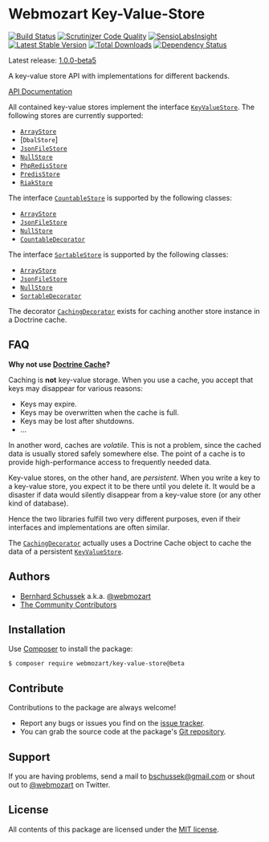 Webmozart Key-Value-Store
=========================

[![Build Status](https://travis-ci.org/webmozart/key-value-store.svg?branch=master)](https://travis-ci.org/webmozart/key-value-store)
[![Scrutinizer Code Quality](https://scrutinizer-ci.com/g/webmozart/key-value-store/badges/quality-score.png?b=master)](https://scrutinizer-ci.com/g/webmozart/key-value-store/?branch=master)
[![SensioLabsInsight](https://insight.sensiolabs.com/projects/61586798-236a-462a-8429-d8311c1a2500/mini.png)](https://insight.sensiolabs.com/projects/61586798-236a-462a-8429-d8311c1a2500)
[![Latest Stable Version](https://poser.pugx.org/webmozart/key-value-store/v/stable.svg)](https://packagist.org/packages/webmozart/key-value-store)
[![Total Downloads](https://poser.pugx.org/webmozart/key-value-store/downloads.svg)](https://packagist.org/packages/webmozart/key-value-store)
[![Dependency Status](https://www.versioneye.com/php/webmozart:key-value-store/1.0.0/badge.svg)](https://www.versioneye.com/php/webmozart:key-value-store/1.0.0)

Latest release: [1.0.0-beta5](https://packagist.org/packages/webmozart/key-value-store#1.0.0-beta5)

A key-value store API with implementations for different backends.

[API Documentation]

All contained key-value stores implement the interface [`KeyValueStore`]. The
following stores are currently supported:

* [`ArrayStore`]
* [`DbalStore`]
* [`JsonFileStore`]
* [`NullStore`]
* [`PhpRedisStore`]
* [`PredisStore`]
* [`RiakStore`]

The interface [`CountableStore`] is supported by the following classes:

* [`ArrayStore`]
* [`JsonFileStore`]
* [`NullStore`]
* [`CountableDecorator`]

The interface [`SortableStore`] is supported by the following classes:

* [`ArrayStore`]
* [`JsonFileStore`]
* [`NullStore`]
* [`SortableDecorator`]

The decorator [`CachingDecorator`] exists for caching another store instance
in a Doctrine cache.

FAQ
---

**Why not use [Doctrine Cache]?**

Caching is **not** key-value storage. When you use a cache, you accept that keys
may disappear for various reasons:

* Keys may expire.
* Keys may be overwritten when the cache is full.
* Keys may be lost after shutdowns.
* ...

In another word, caches are *volatile*. This is not a problem, since the cached
data is usually stored safely somewhere else. The point of a cache is to provide
high-performance access to frequently needed data.

Key-value stores, on the other hand, are *persistent*. When you write a key to a
key-value store, you expect it to be there until you delete it. It would be a
disaster if data would silently disappear from a key-value store (or any other
kind of database).

Hence the two libraries fulfill two very different purposes, even if their
interfaces and implementations are often similar.

The [`CachingDecorator`] actually uses a Doctrine Cache object to cache the data
of a persistent [`KeyValueStore`].

Authors
-------

* [Bernhard Schussek] a.k.a. [@webmozart]
* [The Community Contributors]

Installation
------------

Use [Composer] to install the package:

```
$ composer require webmozart/key-value-store@beta
```

Contribute
----------

Contributions to the package are always welcome!

* Report any bugs or issues you find on the [issue tracker].
* You can grab the source code at the package's [Git repository].

Support
-------

If you are having problems, send a mail to bschussek@gmail.com or shout out to
[@webmozart] on Twitter.

License
-------

All contents of this package are licensed under the [MIT license].

[Composer]: https://getcomposer.org
[Bernhard Schussek]: http://webmozarts.com
[The Community Contributors]: https://github.com/webmozart/key-value-store/graphs/contributors
[issue tracker]: https://github.com/webmozart/key-value-store/issues
[Git repository]: https://github.com/webmozart/key-value-store
[@webmozart]: https://twitter.com/webmozart
[MIT license]: LICENSE
[Doctrine Cache]: https://github.com/doctrine/cache
[API Documentation]: https://webmozart.github.io/key-value-store/api
[`KeyValueStore`]: https://webmozart.github.io/key-value-store/api/latest/class-Webmozart.KeyValueStore.Api.KeyValueStore.html
[`CountableStore`]: https://webmozart.github.io/key-value-store/api/latest/class-Webmozart.KeyValueStore.Api.CountableStore.html
[`SortableStore`]: https://webmozart.github.io/key-value-store/api/latest/class-Webmozart.KeyValueStore.Api.SortableStore.html
[`ArrayStore`]: https://webmozart.github.io/key-value-store/api/latest/class-Webmozart.KeyValueStore.ArrayStore.html
[`JsonFileStore`]: https://webmozart.github.io/key-value-store/api/latest/class-Webmozart.KeyValueStore.JsonFileStore.html
[`NullStore`]: https://webmozart.github.io/key-value-store/api/latest/class-Webmozart.KeyValueStore.NullStore.html
[`PhpRedisStore`]: https://webmozart.github.io/key-value-store/api/latest/class-Webmozart.KeyValueStore.PhpRedisStore.html
[`PredisStore`]: https://webmozart.github.io/key-value-store/api/latest/class-Webmozart.KeyValueStore.PredisStore.html
[`RiakStore`]: https://webmozart.github.io/key-value-store/api/latest/class-Webmozart.KeyValueStore.RiakStore.html
[`CachingDecorator`]: https://webmozart.github.io/key-value-store/api/latest/class-Webmozart.KeyValueStore.Decorator.CachingDecorator.html
[`CountableDecorator`]: https://webmozart.github.io/key-value-store/api/latest/class-Webmozart.KeyValueStore.Decorator.CountableDecorator.html
[`SortableDecorator`]: https://webmozart.github.io/key-value-store/api/latest/class-Webmozart.KeyValueStore.Decorator.SortableDecorator.html
